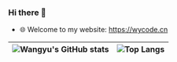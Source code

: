 ### Hi there 👋

<!--
**wangyucode/wangyucode** is a ✨ _special_ ✨ repository because its `README.md` (this file) appears on your GitHub profile.

Here are some ideas to get you started:

- 🔭 I’m currently working on ...
- 🌱 I’m currently learning ...
- 👯 I’m looking to collaborate on ...
- 🤔 I’m looking for help with ...
- 💬 Ask me about ...
- 📫 How to reach me: ...
- 😄 Pronouns: ...
- ⚡ Fun fact: ...
-->
- 🌐 Welcome to my website: <https://wycode.cn>

| ![Wangyu's GitHub stats](https://github-readme-stats.vercel.app/api?username=wangyucode&count_private=true&show_icons=true&theme=dracula) | ![Top Langs](https://github-readme-stats.vercel.app/api/top-langs/?username=wangyucode&layout=compact&langs_count=8&theme=dracula) |
|----|----|

